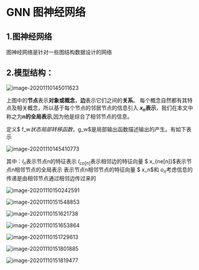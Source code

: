 # GNN 图神经网络



## 1.图神经网络

图神经网络是针对一些图结构数据设计的网络



## 2.模型结构：

![image-20201110145011623](D:\Dev\typoraspace\notes\ML\GNN\imgs\模型结构.png)

上图中的**节点**表示**对象或概念**，**边**表示它们之间的**关系**。 每个概念自然都有其特点及相关概念，所以基于每个节点的邻居节点的信息引入 **$x_n$表示**，我们在本文中称之为**n的全局表示**,因为他是综合了相邻节点的信息。

定义$ f_w$状态局部转移函数，$g_w$是局部输出函数描述输出的产生。有如下表示

![image-20201110145410773](D:\Dev\typoraspace\notes\ML\GNN\imgs\fun1.png)

其中：$l_n$表示节点n的特征表示 	$l_{co[n]}$表示相邻边的特征向量	  $ x_{ne[n]}$表示节点n相邻节点的全局表示	表示节点n相邻节点的特征向量	$ x_n$和 $o_n$考虑信息的传递是由相邻节点通过相邻边传过来的

![image-20201110150242591](D:\Dev\typoraspace\notes\ML\GNN\imgs\定理1.png)

![image-20201110151548853](D:\Dev\typoraspace\notes\ML\GNN\imgs\3.png)

![image-20201110151621738](D:\Dev\typoraspace\notes\ML\GNN\imgs\4.png)

![image-20201110151653864](D:\Dev\typoraspace\notes\ML\GNN\imgs\学习1.png)

![image-20201110151729613](D:\Dev\typoraspace\notes\ML\GNN\imgs\学习2.png)

![image-20201110151801885](D:\Dev\typoraspace\notes\ML\GNN\imgs\学习3.png)

![image-20201110151819477](D:\Dev\typoraspace\notes\ML\GNN\imgs\学习4.png)